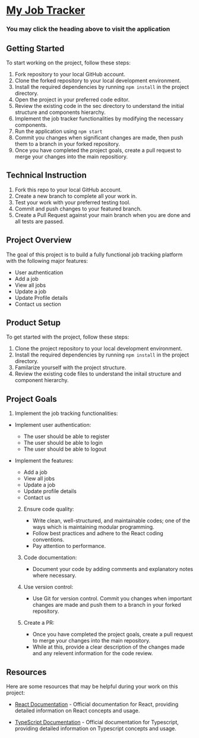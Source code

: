 # [My Job Tracker](https://jobtrackierjobs.netlify.app/)

### You may click the heading above to visit the application

## Getting Started

To start working on the project, follow these steps:

1. Fork repository to your local GitHub account.
2. Clone the forked repository to your local development environment.
3. Install the required dependencies by running `npm install` in the project directory.
4. Open the project in your preferred code editor.
5. Review the existing code in the sec directory to understand the initial structure and components hierarchy.
6. Implement the job tracker functionalities by modifying the necessary components.
7. Run the application using `npm start`
8. Commit you changes when significant changes are made, then push them to a branch in your forked repository.
9. Once you have completed the project goals, create a pull request to merge your changes into the main repositiory.

## Technical Instruction

1. Fork this repo to your local GitHub account.
2. Create a new branch to complete all your work in.
3. Test your work with your preferred testing tool.
4. Commit and push changes to your featured branch.
5. Create a Pull Request against your main branch when you are done and all tests are passed.

## Project Overview

The goal of this project is to build a fully functional job tracking platform with the following major features:

- User authentication
- Add a job
- View all jobs
- Update a job
- Update Profile details
- Contact us section

## Product Setup

To get started with the project, follow these steps:

1. Clone the project repository to your local development environment.
2. Install the required dependencies by running `npm install` in the project directory.
3. Familarize yourself with the project structure.
4. Review the existing code files to understand the initail structure and component hierarchy.

## Project Goals

1. Implement the job tracking functionalities:

- Implement user authentication:
  - The user should be able to register
  - The user should be able to login
  - The user should be able to logout
- Implement the features:

  - Add a job
  - View all jobs
  - Update a job
  - Update profile details
  - Contact us

  2. Ensure code quality:

     - Write clean, well-structured, and maintainable codes; one of the ways which is maintaining modular programming.
     - Follow best practices and adhere to the React coding conventions.
     - Pay attention to performance.

  3. Code documentation:

     - Document your code by adding comments and explanatory notes where necessary.

  4. Use version control:

     - Use Git for version control. Commit you changes when important changes are made and push them to a branch in your forked repository.

  5. Create a PR:
     - Once you have completed the project goals, create a pull request to merge your changes into the main repository.
     - While at this, provide a clear description of the changes made and any relevent information for the code review.

## Resources

Here are some resources that may be helpful during your work on this project:

- [React Documentation](https://react.dev/) - Official documentation for React, providing detailed information on React concepts and usage.

- [TypeScript Documentation](https://www.typescriptlang.org/docs/) - Official documentation for Typescript, providing detailed information on Typescript concepts and usage.
